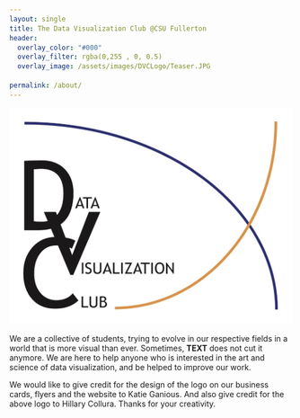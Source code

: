 ```yaml
---
layout: single
title: The Data Visualization Club @CSU Fullerton
header:
  overlay_color: "#000"
  overlay_filter: rgba(0,255 , 0, 0.5)
  overlay_image: /assets/images/DVCLogo/Teaser.JPG

permalink: /about/
---
```


![](/assets/images/DVCLogo/DVCLogo.jpg)

We are a collective of students, trying to evolve in our respective fields in 
a world that is more visual than ever. Sometimes, **TEXT** does not cut it anymore. We 
are here to help anyone who is interested in the art and science of data visualization, 
and be helped to improve our work. 

We would like to give credit for the design of the logo on our business cards, flyers and 
the website to Katie Ganious. And also give credit for the above logo to Hillary Collura. 
Thanks for your creativity. 
